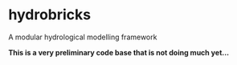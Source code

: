# hydrobricks
A modular hydrological modelling framework

**This is a very preliminary code base that is not doing much yet...**
